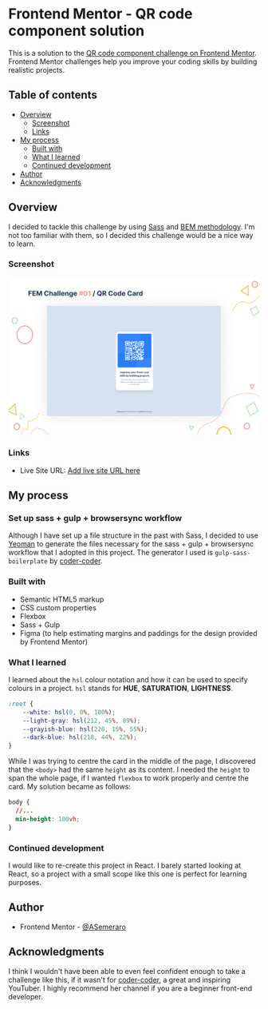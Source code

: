 # Frontend Mentor - QR code component solution

This is a solution to the [QR code component challenge on Frontend Mentor](https://www.frontendmentor.io/challenges/qr-code-component-iux_sIO_H). Frontend Mentor challenges help you improve your coding skills by building realistic projects. 

## Table of contents

- [Overview](#overview)
  - [Screenshot](#screenshot)
  - [Links](#links)
- [My process](#my-process)
  - [Built with](#built-with)
  - [What I learned](#what-i-learned)
  - [Continued development](#continued-development)
- [Author](#author)
- [Acknowledgments](#acknowledgments)

## Overview
I decided to tackle this challenge by using [Sass](https://sass-lang.com/) and [BEM methodology](https://en.bem.info/methodology/). I'm not too familiar with them, so I decided this challenge would be a nice way to learn.

### Screenshot

![](./images/my-solution-cover.jpg)

### Links

- Live Site URL: [Add live site URL here](https://your-live-site-url.com)

## My process

### Set up sass + gulp + browsersync workflow
Although I have set up a file structure in the past with Sass, I decided to use [Yeoman](https://yeoman.io/) to generate the files necessary for the sass + gulp + browsersync workflow that I adopted in this project. The generator I used is `gulp-sass-boilerplate` by [coder-coder](https://github.com/thecodercoder/generator-gulp-sass-boilerplate).

### Built with

- Semantic HTML5 markup
- CSS custom properties
- Flexbox
- Sass + Gulp
- Figma (to help estimating margins and paddings for the design provided by Frontend Mentor)

### What I learned

I learned about the `hsl` colour notation and how it can be used to specify colours in a project.
`hsl` stands for __HUE__, __SATURATION__, __LIGHTNESS__.

```css
:root {
	--white: hsl(0, 0%, 100%);
	--light-gray: hsl(212, 45%, 89%);
	--grayish-blue: hsl(220, 15%, 55%);
	--dark-blue: hsl(218, 44%, 22%);
}
```

While I was trying to centre the card in the middle of the page, I discovered that the `<body>` had the same `height` as its content. I needed the `height` to span the whole page, if I wanted `flexbox` to work properly and centre the card. My solution became as follows:

```css
body {
  //...
  min-height: 100vh;
}
```

### Continued development

I would like to re-create this project in React. I barely started looking at React, so a project with a small scope like this one is perfect for learning purposes.

## Author

- Frontend Mentor - [@ASemeraro](https://www.frontendmentor.io/profile/ASemeraro)

## Acknowledgments

I think I wouldn't have been able to even feel confident enough to take a challenge like this, if it wasn't for [coder-coder](https://www.youtube.com/thecodercoder), a great and inspiring YouTuber. I highly recommend her channel if you are a beginner front-end developer.